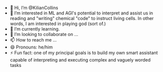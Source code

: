 - 👋 Hi, I’m @KilianCollins
- 👀 I’m interested in ML and AGI's potential to interpret and assist us in reading and "writing" chemical "code" to instruct living cells. In other words, I am interested in playing god (sort of.)
- 🌱 I’m currently learning.
- 💞️ I’m looking to collaborate on ...
- 📫 How to reach me ...
- 😄 Pronouns: he/him
- ⚡ Fun fact: one of my principal goals is to build my own smart assistant capable of interpreting and executing complex and vaguely worded tasks 

<!---
KilianCollins/KilianCollins is a ✨ special ✨ repository because its `README.md` (this file) appears on your GitHub profile.
You can click the Preview link to take a look at your changes.
--->
